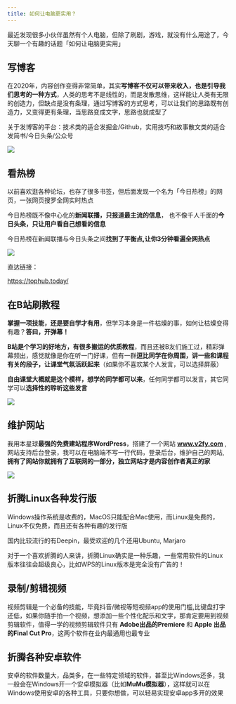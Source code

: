 ```yaml
---
title: 如何让电脑更实用？
---
```



最近发现很多小伙伴虽然有个人电脑，但除了刷剧，游戏，就没有什么用途了，今天聊一个有趣的话题「如何让电脑更实用」



## 写博客

在2020年，内容创作变得非常简单，其实**写博客不仅可以带来收入，也是引导我们思考的一种方式**，人类的思考不是线性的，而是发散思维，这样能让人类有无限的创造力，但缺点是没有条理，通过写博客的方式思考，可以让我们的思路既有创造力，又变得更有条理，当思路变成文字，思路也就成型了

关于发博客的平台：技术类的适合发掘金/Github，实用技巧和故事散文类的适合发简书/今日头条/公众号

![](https://www.v2fy.com/asset/kr015/kr015-G.png)

## 看热榜

以前喜欢逛各种论坛，也存了很多书签，但后面发现一个名为「今日热榜」的网页，一张网页搜罗全网实时热点

今日热榜既不像中心化的**新闻联播，只报道最主流的信息**， 也不像千人千面的**今日头条，只让用户看自己想看的信息**

今日热榜在新闻联播与今日头条之间**找到了平衡点,让你3分钟看遍全网热点**

![](https://www.v2fy.com/asset/kr015/kr15-jin.png)

直达链接：

https://tophub.today/



## 在B站刷教程

**掌握一项技能，还是要自学才有用**，但学习本身是一件枯燥的事，如何让枯燥变得有趣？**答曰，开弹幕！**

**B站是个学习的好地方，有很多搬运的优质教程**，而且还被B友们施工过，精彩弹幕频出，感觉就像是你在听一门好课，但有一群**逗比同学在你周围，讲一些和课程有关的段子，让课堂气氛活跃起来**（如果你不喜欢某个人发言，可以选择屏蔽）

**自由课堂大概就是这个模样，想学的同学都可以来**，任何同学都可以发言，其它同学可以**选择性的聆听这些发言**

![](https://www.v2fy.com/asset/kr015/kr15-ps.png)

## 维护网站

我用本星球**最强的免费建站程序WordPress**，搭建了一个网站 **www.v2fy.com** , 网站支持后台登录，我可以在电脑端不写一行代码，登录后台，维护自己的网站,**拥有了网站你就拥有了互联网的一部分，独立网站才是内容创作者真正的家**

![](https://www.v2fy.com/asset/kr015/kr15-wp.png)

## 折腾Linux各种发行版


Windows操作系统是收费的，MacOS只能配合Mac使用，而Linux是免费的，Linux不仅免费，而且还有各种有趣的发行版

国内比较流行的有Deepin，最受欢迎的几个还用Ubuntu, Marjaro

对于一个喜欢折腾的人来讲，折腾Linux确实是一种乐趣，一些常用软件的Linux版本往往会超级良心，比如WPS的Linux版本是完全没有广告的！


## 录制/剪辑视频

视频剪辑是一个必备的技能，毕竟抖音/微视等短视频app的使用门槛,比键盘打字还低，如果你随手拍一个视频，想添加一些个性化配乐和文字，那肯定要用到视频剪辑软件，值得一学的视频剪辑软件只有 **Adobe出品的Premiere** 和 **Apple 出品的Final Cut Pro**，这两个软件在业内最通用也最专业



## 折腾各种安卓软件

安卓的软件数量大，品类多，在一些特定领域的软件，甚至比Windows还多，我一般会在Windows开一个安卓模拟器（比如**MuMu模拟器**），这样就可以在Windows使用安卓的各种工具，只要你想做，可以轻易实现安卓app多开的效果



